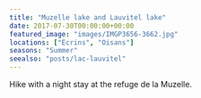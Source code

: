 ```yaml
---
title: "Muzelle lake and Lauvitel lake"
date: 2017-07-30T00:00:00+00:00
featured_image: "images/IMGP3656-3662.jpg"
locations: ["Écrins", "Oisans"]
seasons: "Summer"
seealso: "posts/lac-lauvitel"
---
```


Hike with a night stay at the refuge de la Muzelle.
